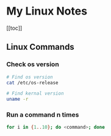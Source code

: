 # My Linux Notes

[[toc]]

## Linux Commands

### Check os version

```bash
# Find os version
cat /etc/os-release

# Find kernal version
uname -r
```

### Run a command n times

```bash
for i in {1..10}; do <command>; done
```
